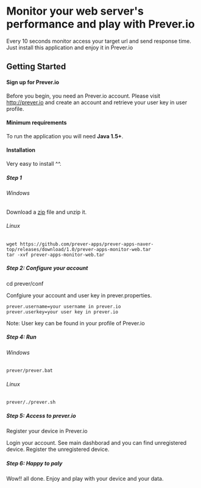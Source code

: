 # Monitor your web server's performance and play with Prever.io
Every 10 seconds monitor access your target url and send response time. Just install this application and enjoy it in Prever.io

## Getting Started
#### Sign up for Prever.io ####
Before you begin, you need an Prever.io account. 
Please visit <a href="http://prever.io" target="_blank">http://prever.io</a> and create an account and retrieve your user key in user profile.

#### Minimum requirements ####
To run the application you will need **Java 1.5+**.

#### Installation ####
Very easy to install ^^.

##### Step 1 #####

###### Windows ######
Download a <a href="https://github.com/prever-apps/prever-apps-monitor-web/releases/download/1.0/prever-apps-monitor-web.zip">zip</a> file and unzip it.

###### Linux ######
``` 
wget https://github.com/prever-apps/prever-apps-naver-top/releases/download/1.0/prever-apps-monitor-web.tar
tar -xvf prever-apps-monitor-web.tar
``` 
##### Step 2: Configure your account #####
cd prever/conf

Confgiure your account and user key in prever.properties.
``` 
prever.username=your username in prever.io
prever.userkey=your user key in prever.io
``` 
Note: User key can be found in your profile of Prever.io
##### Step 4: Run #####
###### Windows ######
``` 
prever/prever.bat
``` 
###### Linux ######
``` 
prever/./prever.sh
``` 
##### Step 5: Access to prever.io #####
Register your device in Prever.io

Login your account.
See main dashborad and you can find unregistered device.
Register the unregistered device.

##### Step 6: Happy to paly #####
Wow!! all done. Enjoy and play with your device and your data.
